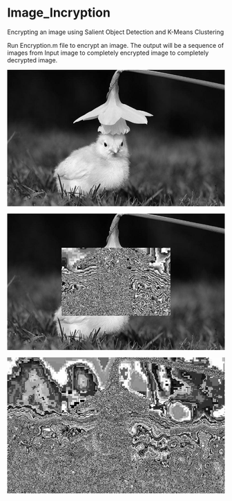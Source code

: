 # Image_Incryption
Encrypting an image using Salient Object Detection and K-Means Clustering

Run Encryption.m file to encrypt an image. The output will be a sequence of images from Input image to completely encrypted image to completely decrypted image.

![alt text](https://github.com/Rishab057/Image_Encryption/blob/master/Images/image%201.jpg)

![alt text](https://github.com/Rishab057/Image_Encryption/blob/master/Images/object_encrypted%201.jpg)

![alt text](https://github.com/Rishab057/Image_Encryption/blob/master/Images/Kmeans_encrypted%201.jpg)
